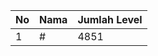 | No | Nama            | Jumlah Level |
|----|-----------------|--------------|
| 1  | #    |    4851        |
